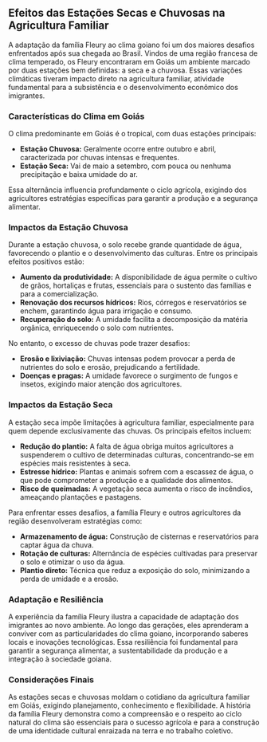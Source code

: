 ## Efeitos das Estações Secas e Chuvosas na Agricultura Familiar

A adaptação da família Fleury ao clima goiano foi um dos maiores desafios enfrentados após sua chegada ao Brasil. Vindos de uma região francesa de clima temperado, os Fleury encontraram em Goiás um ambiente marcado por duas estações bem definidas: a seca e a chuvosa. Essas variações climáticas tiveram impacto direto na agricultura familiar, atividade fundamental para a subsistência e o desenvolvimento econômico dos imigrantes.

### Características do Clima em Goiás

O clima predominante em Goiás é o tropical, com duas estações principais:

- **Estação Chuvosa:** Geralmente ocorre entre outubro e abril, caracterizada por chuvas intensas e frequentes.
- **Estação Seca:** Vai de maio a setembro, com pouca ou nenhuma precipitação e baixa umidade do ar.

Essa alternância influencia profundamente o ciclo agrícola, exigindo dos agricultores estratégias específicas para garantir a produção e a segurança alimentar.

### Impactos da Estação Chuvosa

Durante a estação chuvosa, o solo recebe grande quantidade de água, favorecendo o plantio e o desenvolvimento das culturas. Entre os principais efeitos positivos estão:

- **Aumento da produtividade:** A disponibilidade de água permite o cultivo de grãos, hortaliças e frutas, essenciais para o sustento das famílias e para a comercialização.
- **Renovação dos recursos hídricos:** Rios, córregos e reservatórios se enchem, garantindo água para irrigação e consumo.
- **Recuperação do solo:** A umidade facilita a decomposição da matéria orgânica, enriquecendo o solo com nutrientes.

No entanto, o excesso de chuvas pode trazer desafios:

- **Erosão e lixiviação:** Chuvas intensas podem provocar a perda de nutrientes do solo e erosão, prejudicando a fertilidade.
- **Doenças e pragas:** A umidade favorece o surgimento de fungos e insetos, exigindo maior atenção dos agricultores.

### Impactos da Estação Seca

A estação seca impõe limitações à agricultura familiar, especialmente para quem depende exclusivamente das chuvas. Os principais efeitos incluem:

- **Redução do plantio:** A falta de água obriga muitos agricultores a suspenderem o cultivo de determinadas culturas, concentrando-se em espécies mais resistentes à seca.
- **Estresse hídrico:** Plantas e animais sofrem com a escassez de água, o que pode comprometer a produção e a qualidade dos alimentos.
- **Risco de queimadas:** A vegetação seca aumenta o risco de incêndios, ameaçando plantações e pastagens.

Para enfrentar esses desafios, a família Fleury e outros agricultores da região desenvolveram estratégias como:

- **Armazenamento de água:** Construção de cisternas e reservatórios para captar água da chuva.
- **Rotação de culturas:** Alternância de espécies cultivadas para preservar o solo e otimizar o uso da água.
- **Plantio direto:** Técnica que reduz a exposição do solo, minimizando a perda de umidade e a erosão.

### Adaptação e Resiliência

A experiência da família Fleury ilustra a capacidade de adaptação dos imigrantes ao novo ambiente. Ao longo das gerações, eles aprenderam a conviver com as particularidades do clima goiano, incorporando saberes locais e inovações tecnológicas. Essa resiliência foi fundamental para garantir a segurança alimentar, a sustentabilidade da produção e a integração à sociedade goiana.

### Considerações Finais

As estações secas e chuvosas moldam o cotidiano da agricultura familiar em Goiás, exigindo planejamento, conhecimento e flexibilidade. A história da família Fleury demonstra como a compreensão e o respeito ao ciclo natural do clima são essenciais para o sucesso agrícola e para a construção de uma identidade cultural enraizada na terra e no trabalho coletivo.